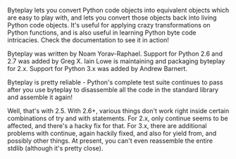 Byteplay lets you convert Python code objects into equivalent objects which are 
easy to play with, and lets you convert those objects back into living Python 
code objects. It's useful for applying crazy transformations on Python functions, 
and is also useful in learning Python byte code intricacies. Check the 
documentation to see it in action!

Byteplay was written by Noam Yorav-Raphael. Support for Python 2.6 and 2.7 was 
added by Greg X. Iain Lowe is maintaining and packaging byteplay for 2.x.
Support for Python 3.x was added by Andrew Barnert.

Byteplay is pretty reliable - Python's complete test suite continues to pass 
after you use byteplay to disassemble all the code in the standard library and 
assemble it again!

Well, that's with 2.5. With 2.6+, various things don't work right inside 
certain combinations of try and with statements. For 2.x, only continue seems
to be affected, and there's a hacky fix for that. For 3.x, there are additional
problems with continue, again hackily fixed, and also for yield from, and
possibly other things. At present, you can't even reassemble the entire stdlib
(although it's pretty close).
